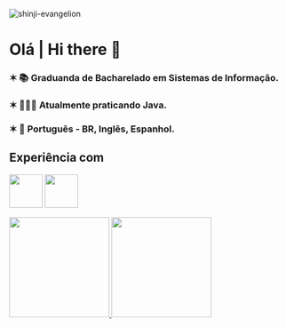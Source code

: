![shinji-evangelion](https://user-images.githubusercontent.com/98926823/227601034-37e7c0b2-00e8-4402-8df7-63bb4deb1143.gif)
# Olá | Hi there 👋
### ✶  📚 Graduanda de Bacharelado em Sistemas de Informação.
### ✶  👩🏻‍💻 Atualmente praticando Java.
### ✶  💬 Português - BR, Inglês, Espanhol.

## Experiência com

<img src="https://cdn.jsdelivr.net/gh/devicons/devicon/icons/java/java-original.svg" width="60" height="60"/> <img src="https://cdn.jsdelivr.net/gh/devicons/devicon/icons/python/python-original.svg" width="60" height="60"/>

<div>
<a href="https://github.com/cecimedeiros">
<img height="180em" src="https://github-readme-stats.vercel.app/api/top-langs/?username=cecimedeiros&layout=compact&langs_count=7&theme=ocean_dark"/>
<img height="180em" src="https://github-readme-stats.vercel.app/api?username=cecimedeiros&show_icons=true&theme=ocean_dark&include_all_commits=true&count_private=true"/>
</div>
